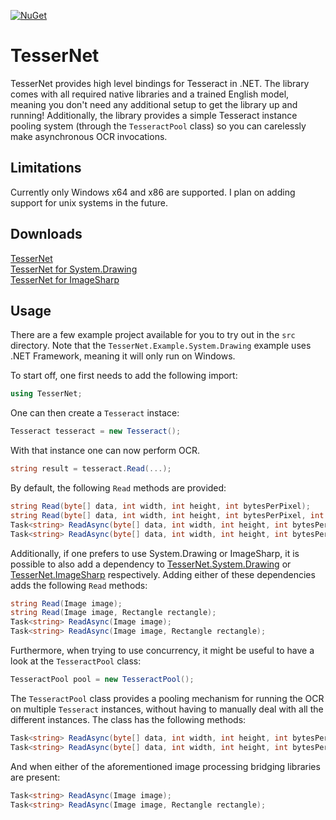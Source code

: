 [![NuGet](https://img.shields.io/nuget/v/TesserNet.svg)](https://www.nuget.org/packages/TesserNet/)  

# TesserNet
TesserNet provides high level bindings for Tesseract in .NET.
The library comes with all required native libraries and a trained English model, meaning you don't need any additional setup to get the library up and running!
Additionally, the library provides a simple Tesseract instance pooling system (through the `TesseractPool` class) so you can carelessly make asynchronous OCR invocations.

## Limitations
Currently only Windows x64 and x86 are supported. I plan on adding support for unix systems in the future.

## Downloads
[TesserNet](https://www.nuget.org/packages/TesserNet/)  
[TesserNet for System.Drawing](https://www.nuget.org/packages/TesserNet.System.Drawing/)  
[TesserNet for ImageSharp](https://www.nuget.org/packages/TesserNet.ImageSharp/)

## Usage
There are a few example project available for you to try out in the `src` directory.
Note that the `TesserNet.Example.System.Drawing` example uses .NET Framework,
meaning it will only run on Windows.

To start off, one first needs to add the following import:
```cs
using TesserNet;
```

One can then create a `Tesseract` instace:
```cs
Tesseract tesseract = new Tesseract();
```

With that instance one can now perform OCR.
```cs
string result = tesseract.Read(...);
```

By default, the following `Read` methods are provided:
```cs
string Read(byte[] data, int width, int height, int bytesPerPixel);
string Read(byte[] data, int width, int height, int bytesPerPixel, int rectX, int rectY, int rectWidth, int rectHeight);
Task<string> ReadAsync(byte[] data, int width, int height, int bytesPerPixel);
Task<string> ReadAsync(byte[] data, int width, int height, int bytesPerPixel, int rectX, int rectY, int rectWidth, int rectHeight);
```

Additionally, if one prefers to use System.Drawing or ImageSharp, it is possible to also add a dependency to
[TesserNet.System.Drawing](https://www.nuget.org/packages/TesserNet.System.Drawing/) or
[TesserNet.ImageSharp](https://www.nuget.org/packages/TesserNet.ImageSharp/) respectively.
Adding either of these dependencies adds the following `Read` methods:
```cs
string Read(Image image);
string Read(Image image, Rectangle rectangle);
Task<string> ReadAsync(Image image);
Task<string> ReadAsync(Image image, Rectangle rectangle);
```

Furthermore, when trying to use concurrency, it might be useful to have a look at the `TesseractPool` class:
```cs
TesseractPool pool = new TesseractPool();
```

The `TesseractPool` class provides a pooling mechanism for running the OCR on multiple `Tesseract` instances, without having to manually deal with all the different instances.
The class has the following methods:
```cs
Task<string> ReadAsync(byte[] data, int width, int height, int bytesPerPixel);
Task<string> ReadAsync(byte[] data, int width, int height, int bytesPerPixel, int rectX, int rectY, int rectWidth, int rectHeight);
```

And when either of the aforementioned image processing bridging libraries are present:
```cs
Task<string> ReadAsync(Image image);
Task<string> ReadAsync(Image image, Rectangle rectangle);
```
